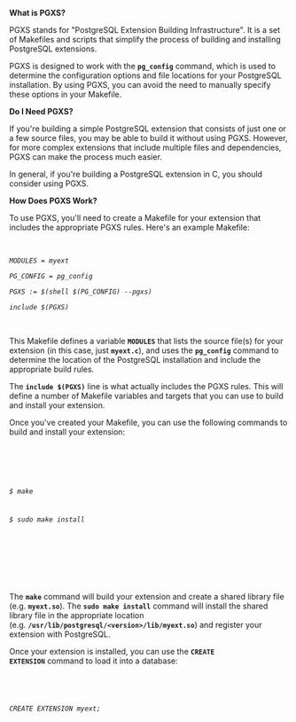 <p><strong>What is PGXS?</strong></p>
<p>PGXS stands for "PostgreSQL Extension Building Infrastructure". It is a set of Makefiles and scripts that simplify the process of building and installing PostgreSQL extensions.</p>
<p>PGXS is designed to work with the&nbsp;<code><strong>pg_config</strong></code>&nbsp;command, which is used to determine the configuration options and file locations for your PostgreSQL installation. By using PGXS, you can avoid the need to manually specify these options in your Makefile.</p>
<p><strong>Do I Need PGXS?</strong></p>
<p>If you're building a simple PostgreSQL extension that consists of just one or a few source files, you may be able to build it without using PGXS. However, for more complex extensions that include multiple files and dependencies, PGXS can make the process much easier.</p>
<p>In general, if you're building a PostgreSQL extension in C, you should consider using PGXS.</p>
<p><strong>How Does PGXS Work?</strong></p>
<p>To use PGXS, you'll need to create a Makefile for your extension that includes the appropriate PGXS rules. Here's an example Makefile:</p>

<p>&nbsp;</p>
<p><em><code>MODULES = myext</code></em></p>
<p><em><code>PG_CONFIG = pg_config</code></em></p>
<p><em><code>PGXS := $(shell $(PG_CONFIG) --pgxs)</code></em></p>
<p><em><code>include $(PGXS)</code></em></p>
<p>&nbsp;</p>

<p>This Makefile defines a variable&nbsp;<code><strong>MODULES</strong></code>&nbsp;that lists the source file(s) for your extension (in this case, just&nbsp;<code><strong>myext.c</strong></code>), and uses the&nbsp;<code><strong>pg_config</strong></code>&nbsp;command to determine the location of the PostgreSQL installation and include the appropriate build rules.</p>
<p>The&nbsp;<code><strong>include $(PGXS)</strong></code>&nbsp;line is what actually includes the PGXS rules. This will define a number of Makefile variables and targets that you can use to build and install your extension.</p>
<p>Once you've created your Makefile, you can use the following commands to build and install your extension:</p>
<code>
<p>&nbsp;</p>
<p><em>$ make</em></p>
<p><em>$ sudo make install</em></p>
<p><em>&nbsp;</em></p>
</code>
<p>&nbsp;</p>
<p>The&nbsp;<code><strong>make</strong></code>&nbsp;command will build your extension and create a shared library file (e.g.&nbsp;<code><strong>myext.so</strong></code>). The&nbsp;<code><strong>sudo make install</strong></code>&nbsp;command will install the shared library file in the appropriate location (e.g.&nbsp;<code><strong>/usr/lib/postgresql/&lt;version&gt;/lib/myext.so</strong></code>) and register your extension with PostgreSQL.</p>
<p>Once your extension is installed, you can use the&nbsp;<code><strong>CREATE EXTENSION</strong></code>&nbsp;command to load it into a database:</p>
<p>&nbsp;</p>
<code>
<p><em>CREATE EXTENSION myext;</em></p>
</code>
